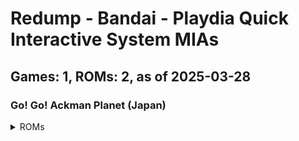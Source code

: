 # Redump - Bandai - Playdia Quick Interactive System MIAs
## Games: 1, ROMs: 2, as of 2025-03-28

### Go! Go! Ackman Planet (Japan)
<details>
<summary>ROMs</summary>

- Go! Go! Ackman Planet (Japan) (Track 1).bin, CRC: 1cbf2c16
- Go! Go! Ackman Planet (Japan) (Track 2).bin, CRC: f1974e93
</details>

